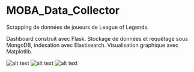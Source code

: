 # MOBA_Data_Collector

Scrapping de données de joueurs de League of Legends.

Dashboard construit avec Flask. Stockage de données et requêtage sous MongoDB, indexation avec Elastisearch. Visualisation graphique avec Matplotlib.


![alt text](https://i.imgur.com/oNNME0H.png)
![alt text](https://i.imgur.com/TTsFaK8.png)
![alt text](https://i.imgur.com/cuaX1nL.png)
